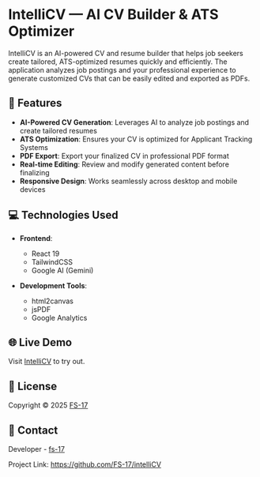 # IntelliCV — AI CV Builder & ATS Optimizer

IntelliCV is an AI-powered CV and resume builder that helps job seekers create tailored, ATS-optimized resumes quickly and efficiently. The application analyzes job postings and your professional experience to generate customized CVs that can be easily edited and exported as PDFs.

## 🚀 Features

- **AI-Powered CV Generation**: Leverages AI to analyze job postings and create tailored resumes
- **ATS Optimization**: Ensures your CV is optimized for Applicant Tracking Systems
- **PDF Export**: Export your finalized CV in professional PDF format
- **Real-time Editing**: Review and modify generated content before finalizing
- **Responsive Design**: Works seamlessly across desktop and mobile devices

## 💻 Technologies Used

- **Frontend**:
  - React 19
  - TailwindCSS
  - Google AI (Gemini)
  
- **Development Tools**:
  - html2canvas
  - jsPDF
  - Google Analytics

## 🌐 Live Demo

Visit [IntelliCV](https://https://fs-17.github.io/intelliCV/) to try out.

## 📝 License

Copyright © 2025 [FS-17](https://fs-17.github.io)

## 📧 Contact

Developer - [fs-17](https://fs-17.github.io)

Project Link: https://github.com/FS-17/intelliCV
